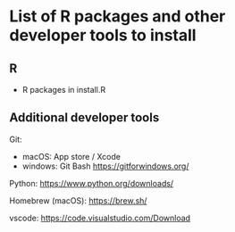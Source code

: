 # List of R packages and other developer tools to install

## R

- R packages in install.R


## Additional developer tools

Git: 
- macOS: App store / Xcode
- windows: Git Bash https://gitforwindows.org/

Python: https://www.python.org/downloads/

Homebrew (macOS): https://brew.sh/

vscode: https://code.visualstudio.com/Download

